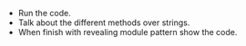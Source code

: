 * Run the code.
* Talk about the different methods over strings.
* When finish with revealing module pattern show the code.
